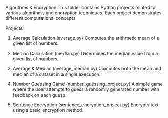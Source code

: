Algorithms & Encryption
This folder contains Python projects related to various algorithms and encryption techniques. Each project demonstrates different computational concepts.

Projects
1. Average Calculation (average.py)
Computes the arithmetic mean of a given list of numbers.

2. Median Calculation (median.py)
Determines the median value from a given list of numbers.

3. Average & Median (average_median.py)
Computes both the mean and median of a dataset in a single execution.

4. Number Guessing Game (number_guessing_project.py)
A simple game where the user attempts to guess a randomly generated number with feedback on each guess.

5. Sentence Encryption (sentence_encryption_project.py)
Encrypts text using a basic encryption method.


